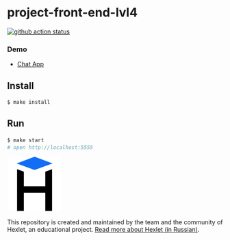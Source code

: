 # project-front-end-lvl4

[![github action status](https://github.com/hexlet-components/projects-frontend-l4-server/workflows/Node%20CI/badge.svg)](../../actions)

### Demo

* [Chat App](https://front-end-lvl4.herokuapp.com/login)

## Install

```sh
$ make install
```

## Run

```sh
$ make start
# open http://localhost:5555
```

[![Hexlet Ltd. logo](https://raw.githubusercontent.com/Hexlet/assets/master/images/hexlet_logo128.png)](https://ru.hexlet.io/pages/about?utm_source=github&utm_medium=link&utm_campaign=project-frontend-l4-server)

This repository is created and maintained by the team and the community of Hexlet, an educational project. [Read more about Hexlet (in Russian)](https://ru.hexlet.io/pages/about?utm_source=github&utm_medium=link&utm_campaign=project-frontend-l4-server).
